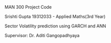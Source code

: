 MAN 300 Project Code

Srishti Gupta
19312033 - Applied Maths(3rd Year)

Sector Volatility prediction using GARCH and ANN

Supervisor: Dr. Aditi Gangopadhyaya 
